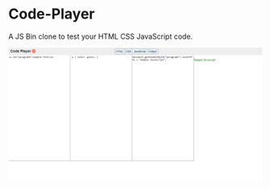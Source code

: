 # Code-Player
A  JS Bin clone to test your HTML CSS JavaScript code.

![Screenshot](screenshot.png "Screenshot")
